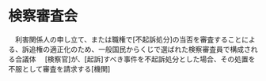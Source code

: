 # 検察審査会
　利害関係人の申し立て、または職権で[不起訴処分]の当否を審査することによる、訴追権の適正化のため、一般国民からくじで選ばれた検察審査員で構成される合議体
　[検察官]が、[起訴]すべき事件を不起訴処分とした場合、その処置を不服として審査を請求する[機関]
